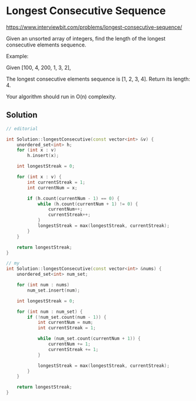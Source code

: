 # Longest Consecutive Sequence

https://www.interviewbit.com/problems/longest-consecutive-sequence/

Given an unsorted array of integers, find the length of the longest consecutive elements sequence.

Example: 

Given [100, 4, 200, 1, 3, 2],

The longest consecutive elements sequence is [1, 2, 3, 4]. Return its length: 4.

Your algorithm should run in O(n) complexity.

## Solution

```cpp
// editorial

int Solution::longestConsecutive(const vector<int> &v) {
	unordered_set<int> h;
	for (int x : v)
		h.insert(x);

	int longestStreak = 0;

	for (int x : v) {
		int currentStreak = 1;
		int currentNum = x;

		if (h.count(currentNum - 1) == 0) {
			while (h.count(currentNum + 1) != 0) {
				currentNum++;
				currentStreak++;
			}
			longestStreak = max(longestStreak, currentStreak);
		}
	}

	return longestStreak;
}

// my
int Solution::longestConsecutive(const vector<int> &nums) {
	unordered_set<int> num_set;

	for (int num : nums)
		num_set.insert(num);

	int longestStreak = 0;

	for (int num : num_set) {
		if (!num_set.count(num - 1)) {
			int currentNum = num;
			int currentStreak = 1;

			while (num_set.count(currentNum + 1)) {
				currentNum += 1;
				currentStreak += 1;
			}

			longestStreak = max(longestStreak, currentStreak);
		}
	}

	return longestStreak;
}
```